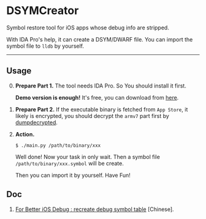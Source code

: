 # DSYMCreator
Symbol restore tool for iOS apps whose debug info are stripped. 

With IDA Pro's help, it can create a DSYM/DWARF file. You can import the symbol file to `lldb` by yourself. 

---

## Usage

0. **Prepare Part 1.** The tool needs IDA Pro. So You should install it first. 

   **Demo version is enough!** It's free, you can download from [here](https://www.hex-rays.com/products/ida/support/download_demo.shtml).
   
1. **Prepare Part 2.** If the executable binary is fetched from `App Store`, it likely is encrypted, you should decrypt the `armv7` part first by [dumpdecrypted](https://github.com/stefanesser/dumpdecrypted).

2. **Action.** 

	```shell
	$ ./main.py /path/to/binary/xxx
	```
	Well done! Now your task in only wait. Then a symbol file `/path/to/binary/xxx.symbol` will be create.
	
	Then you can import it by yourself. Have Fun!
	
## Doc

1. [For Better iOS Debug : recreate debug symbol table](https://github.com/imoldman/DSYMCreator/blob/master/doc/For%20Better%20iOS%20Debug%201.md) [Chinese].